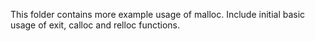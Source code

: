 This folder contains more example usage of malloc. Include initial basic
usage of exit, calloc and relloc functions.